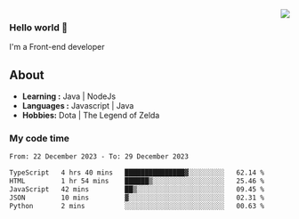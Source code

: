 <img align='right' src="https://github-readme-stats.vercel.app/api?username=jumodada&show_icons=true&theme=vue">

### Hello world 👋

I'm a Front-end developer 
    
## About
-  **Learning :** Java | NodeJs
-  **Languages :** Javascript | Java
-  **Hobbies:** Dota | The Legend of Zelda

### My code time

<!--START_SECTION:waka-->

```txt
From: 22 December 2023 - To: 29 December 2023

TypeScript   4 hrs 40 mins   ███████████████▓░░░░░░░░░   62.14 %
HTML         1 hr 54 mins    ██████▒░░░░░░░░░░░░░░░░░░   25.46 %
JavaScript   42 mins         ██▒░░░░░░░░░░░░░░░░░░░░░░   09.45 %
JSON         10 mins         ▓░░░░░░░░░░░░░░░░░░░░░░░░   02.31 %
Python       2 mins          ░░░░░░░░░░░░░░░░░░░░░░░░░   00.63 %
```

<!--END_SECTION:waka-->
